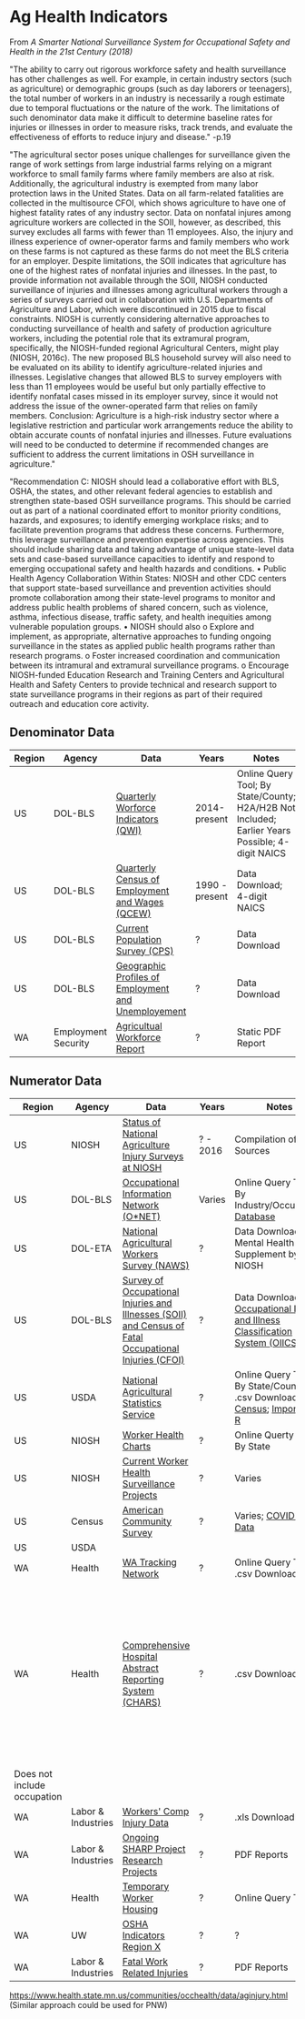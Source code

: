 # Ag Health Indicators

From *A Smarter National Surveillance System for Occupational Safety and Health in the 21st Century (2018)*

"The ability to carry out rigorous workforce safety and health surveillance has other challenges as well. For example, in certain industry sectors (such as agriculture) or demographic groups (such as day laborers or teenagers), the total number of workers in an industry is necessarily a rough estimate due to temporal fluctuations or the nature of the work. The limitations of such denominator data make it difficult to determine baseline rates for injuries or illnesses in order to measure risks, track trends, and evaluate the effectiveness of efforts to reduce injury and disease." -p.19

"The agricultural sector poses unique challenges for surveillance given
the range of work settings from large industrial farms relying on a migrant
workforce to small family farms where family members are also at risk. Additionally,
the agricultural industry is exempted from many labor protection
laws in the United States. Data on all farm-related fatalities are collected in the multisource CFOI, which shows agriculture to have one of highest
fatality rates of any industry sector. Data on nonfatal injures among agriculture
workers are collected in the SOII, however, as described, this survey
excludes all farms with fewer than 11 employees. Also, the injury and illness
experience of owner-operator farms and family members who work
on these farms is not captured as these farms do not meet the BLS criteria
for an employer. Despite limitations, the SOII indicates that agriculture has
one of the highest rates of nonfatal injuries and illnesses.
In the past, to provide information not available through the SOII,
NIOSH conducted surveillance of injuries and illnesses among agricultural
workers through a series of surveys carried out in collaboration with U.S.
Departments of Agriculture and Labor, which were discontinued in 2015
due to fiscal constraints. NIOSH is currently considering alternative approaches
to conducting surveillance of health and safety of production agriculture
workers, including the potential role that its extramural program,
specifically, the NIOSH-funded regional Agricultural Centers, might play
(NIOSH, 2016c). The new proposed BLS household survey will also need
to be evaluated on its ability to identify agriculture-related injuries and illnesses.
Legislative changes that allowed BLS to survey employers with less
than 11 employees would be useful but only partially effective to identify
nonfatal cases missed in its employer survey, since it would not address the
issue of the owner-operated farm that relies on family members.
Conclusion: Agriculture is a high-risk industry sector where a legislative
restriction and particular work arrangements reduce the ability to obtain
accurate counts of nonfatal injuries and illnesses. Future evaluations will
need to be conducted to determine if recommended changes are sufficient
to address the current limitations in OSH surveillance in agriculture."

"Recommendation C: NIOSH should lead a collaborative effort with
BLS, OSHA, the states, and other relevant federal agencies to establish and
strengthen state-based OSH surveillance programs. This should be carried
out as part of a national coordinated effort to monitor priority conditions,
hazards, and exposures; to identify emerging workplace risks; and to facilitate
prevention programs that address these concerns. Furthermore, this leverage surveillance and prevention
expertise across agencies. This should include sharing data and taking advantage
of unique state-level data sets and case-based surveillance capacities
to identify and respond to emerging occupational safety and health hazards
and conditions.
• Public Health Agency Collaboration Within States: NIOSH and
other CDC centers that support state-based surveillance and prevention
activities should promote collaboration among their state-level programs
to monitor and address public health problems of shared concern, such
as violence, asthma, infectious disease, traffic safety, and health inequities
among vulnerable population groups.
• NIOSH should also
o Explore and implement, as appropriate, alternative approaches
to funding ongoing surveillance in the states as applied public health programs
rather than research programs.
o Foster increased coordination and communication between its
intramural and extramural surveillance programs.
o Encourage NIOSH-funded Education Research and Training
Centers and Agricultural Health and Safety Centers to provide technical
and research support to state surveillance programs in their regions as part
of their required outreach and education core activity.



## Denominator Data

| Region | Agency | Data | Years | Notes | Strengths | Limitations |
| ------ | ------ | ---- | ----- | ----- | --------- | ----------- |
| US | DOL-BLS | [Quarterly Worforce Indicators (QWI)](https://qwiexplorer.ces.census.gov/static/explore.html) | 2014-present | Online Query Tool; By State/County; H2A/H2B Not Included; Earlier Years Possible; 4-digit NAICS |
| US | DOL-BLS | [Quarterly Census of Employment and Wages (QCEW)](https://www.bls.gov/cew/downloadable-data-files.htm) |1990 - present | Data Download; 4-digit NAICS |
| US | DOL-BLS | [Current Population Survey (CPS)](https://www.bls.gov/cps/) | ? | Data Download | 
| US | DOL-BLS | [Geographic Profiles of Employment and Unemployement](https://www.bls.gov/lau/ex14tables.htm) | ? | Data Download |
| WA | Employment Security| [Agricultual Workforce Report](https://fortress.wa.gov/esd/employmentdata/reports-publications/industry-reports/agricultural-workforce-report) | ? | Static PDF Report |

## Numerator Data
| Region | Agency | Data | Years | Notes | Strengths | Limitations |
| ------ | ------ | ---- | ----- | ----- | --------- | ----------- |
| US | NIOSH | [Status of National Agriculture Injury Surveys at NIOSH](https://www.cdc.gov/niosh/agforfish/aginjurysurv.html) | ? - 2016 | Compilation of Data Sources |
| US | DOL-BLS | [Occupational Information Network (O\*NET)](https://www.onetcenter.org/overview.html) | Varies | Online Query Tool; By Industry/Occupation; [Database](https://www.onetcenter.org/database.html#individual-files) |
| US | DOL-ETA | [National Agricultural Workers Survey (NAWS)](https://www.doleta.gov/naws/pages/public-data/) | ? | Data Download; Mental Health Supplement by NIOSH |
| US | DOL-BLS | [Survey of Occupational Injuries and Illnesses (SOII) and Census of Fatal Occupational Injuries (CFOI)](https://www.bls.gov/iif/oshstate.htm) | ? | Data Downloads; [Occupational Injury and Illness Classification System (OIICS)](https://wwwn.cdc.gov/wisards/oiics/) |
| US | USDA | [National Agricultural Statistics Service](https://quickstats.nass.usda.gov/) | ? | Online Query Tool; By State/County; .csv Download; [Ag Census](https://www.nass.usda.gov/AgCensus/); [Importing to R](https://steemit.com/education/@somethingburger/importing-usda-census-of-agriculture-data-into-r-1511564625-3931718)|
| US | NIOSH | [Worker Health Charts](https://wwwn.cdc.gov/Niosh-whc/) | ? | Online Querty Tools; By State |
| US | NIOSH | [Current Worker Health Surveillance Projects](https://www.cdc.gov/niosh/topics/surveillance/data.html) | ? | Varies |
| US | Census | [American Community Survey](https://www.census.gov/programs-surveys/acs) | ? | Varies; [COVID-19 Data](https://www.census.gov/topics/preparedness/events/pandemics/covid-19.html) |
| US | USDA | 
| WA | Health | [WA Tracking Network](https://fortress.wa.gov/doh/wtn/WTNPortal/) | ? | Online Query Tool, .csv Download |
| WA | Health | [Comprehensive Hospital Abstract Reporting System (CHARS)](http://www.doh.wa.gov/DataandStatisticalReports/HealthcareinWashington/HospitalandPatientData/HospitalDischargeDataCHARS) | ? | .csv Download | Allows for identification of cancer rates and pneumoconiosis; Provides information on age/race; May be available at the zip code level; May link to LNI database; May provide work related hospitalizations; Pneumoconiosis estimates
| Does not include occupation|
| WA | Labor & Industries | [Workers' Comp Injury Data](https://lni.wa.gov/claims/for-employers/workers-compensation-injury-data/injury-data) | ? | .xls Download |
| WA | Labor & Industries | [Ongoing SHARP Project Research Projects](https://lni.wa.gov/safety-health/safety-research/ongoing-projects/) | ? | PDF Reports |
| WA | Health | [Temporary Worker Housing](http://www.healthspace.com/Clients/Washington/State/Web.nsf/home.xsp) | ? | Online Query Tool | 
| WA | UW | [OSHA Indicators Region X](https://deohs.washington.edu/sites/default/files/nwcohs/OSHA_Indicators_Region_X_2009.pdf) | ? | ? | PDF Report |
| WA | Labor & Industries | [Fatal Work Related Injuries](https://lni.wa.gov/safety-health/safety-research/ongoing-projects/work-related-fatalities-face#hazard-alerts-and-data-summaries) | ? | PDF Reports |

https://www.health.state.mn.us/communities/occhealth/data/aginjury.html (Similar approach could be used for PNW)
